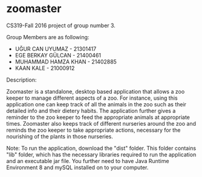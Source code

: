 # zoomaster
CS319-Fall 2016 project of group number 3.

Group Members are as following: 

* UĞUR CAN UYUMAZ     - 21301417
* EGE BERKAY GÜLCAN   - 21400461
* MUHAMMAD HAMZA KHAN - 21402885
* KAAN KALE           - 21000912

Description:

Zoomaster is a standalone, desktop based application that allows a zoo keeper to manage different aspects of a zoo. For instance, using this application one can keep track of all the animals in the zoo such as their detailed info and their dietery habits. The application further gives a reminder to the zoo keeper to feed the appropriate animals at appropriate times. Zoomaster also keeps track of different nurseries around the zoo and reminds the zoo keeper to take appropriate actions, necessary for the nourishing of the plants in those nurseries. 

Note: To run the application, download the "dist" folder. This folder contains "lib" folder, which has the necessary libraries required to run the application and an executable jar file. You further need to have Java Runtime Environment 8 and mySQL installed on to your computer. 
